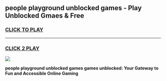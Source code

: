 
## people playground unblocked games - Play Unblocked Gmaes & Free
<h3>
<a href="https://news.freeplayer.one?title=people_playground_unblocked_games&ref=16F">CLICK TO PLAY</a></h3>
<hr>

<h3>
<a href="https://news.freeplayer.one?title=people_playground_unblocked_games&ref=16F">CLICK 2 PLAY</a>
  
</h3>

<a href="https://news.freeplayer.one?title=people_playground_unblocked_games&ref=16F/"><img src="https://clearcache.store/games.png"></a>


**people playground unblocked games games unblocked: Your Gateway to Fun and Accessible Online Gaming**
